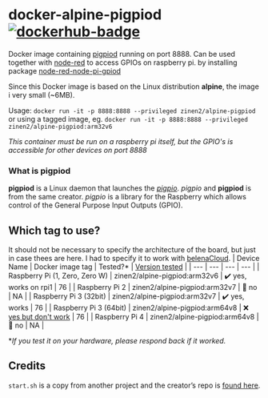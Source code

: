 # docker-alpine-pigpiod [![dockerhub-badge][]][dockerhub]

[dockerhub]:       https://hub.docker.com/r/zinen2/alpine-pigpiod
[dockerhub-badge]: https://img.shields.io/docker/pulls/zinen2/alpine-pigpiod

Docker image containing [pigpiod](http://abyz.me.uk/rpi/pigpio/pigpiod.html) running on port 8888. 
Can be used together with [node-red](https://nodered.org/) to access GPIOs on raspberry pi. by installing package [node-red-node-pi-gpiod](https://flows.nodered.org/node/node-red-node-pi-gpiod)

Since this Docker image is based on the Linux distribution **alpine**, the image i very small (~6MB).

Usage: `docker run -it -p 8888:8888 --privileged zinen2/alpine-pigpiod`
or using a tagged image, eg. `docker run -it -p 8888:8888 --privileged zinen2/alpine-pigpiod:arm32v6`

*This container must be run on a raspberry pi itself, but the GPIO's is accessible for other devices on port 8888*

### What is pigpiod
**pigpiod** is a Linux daemon that launches the *[pigpio](http://abyz.me.uk/rpi/pigpio/index.html)*. *pigpio* and **pigpiod** is from the same creator.
*pigpio* is a library for the Raspberry which allows control of the General Purpose Input Outputs (GPIO).

## Which tag to use?
It should not be necessary to specify the architecture of the board, but just in case thees are here. I had to specify it to work with [belenaCloud](https://www.balena.io/cloud).
| Device Name | Docker image tag | Tested?* | [Version tested][pigpio-realease] |
| --- | --- | --- | --- |
| Raspberry Pi (1, Zero, Zero W) | zinen2/alpine-pigpiod:arm32v6 | :heavy_check_mark: yes, works on rpi1 | 76 |
| Raspberry Pi 2 | zinen2/alpine-pigpiod:arm32v7 | :black_square_button: no | NA |
| Raspberry Pi 3 (32bit) | zinen2/alpine-pigpiod:arm32v7 | :heavy_check_mark: yes, works | 76 |
| Raspberry Pi 3 (64bit) | zinen2/alpine-pigpiod:arm64v8 | :x: [yes but don't work][64-issue] | 76 |
| Raspberry Pi 4 | zinen2/alpine-pigpiod:arm64v8 | :black_square_button: no | NA |

\**If you test it on your hardware, please respond back if it worked.*

[64-issue]: https://github.com/joan2937/pigpio/issues/362
[pigpio-realease]: https://github.com/joan2937/pigpio/releases

## Credits
`start.sh` is a copy from another project and the creator’s repo is [found here](https://github.com/janvda/balena-node-red).
